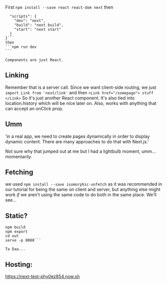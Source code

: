 First `npm install --save react react-dom next` then

````{
  "scripts": {
    "dev": "next",
    "build": "next build",
    "start": "next start"
  }
}```
then
```npm run dev
```

Components are just React.
````

## Linking

Remember that <a> is a server call. Since we want client-side routing, we just
`import Link from 'next/link'` and then
`<Link href="/somepage"> stuff </Link>`
So it's just another React component. It's also tied into location.history which will be nice later on. Also, <Link> works with anything that can accept an onClick prop.

## Umm

'in a real app, we need to create pages dynamically in order to display dynamic content. There are many approaches to do that with Next.js.'

Not sure why that jumped out at me but I had a lightbulb moment, umm... momentarily.

## Fetching

we used `npm install --save isomorphic-unfetch` as it was recommended in our tutorial for being the same on client and server, but anything else might work _if_ we aren't using the same code to do both in the same place. We'll see...

## Static?

````
npm build
npm export
cd out
serve -p 8080```

Ta Daa...
````

## Hosting:

https://next-test-phy0ez854.now.sh
